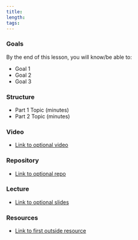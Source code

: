 ```yaml
---
title: 
length: 
tags: 
---
```


### Goals

By the end of this lesson, you will know/be able to:

* Goal 1
* Goal 2
* Goal 3

### Structure

* Part 1 Topic (minutes)
* Part 2 Topic (minutes)

### Video

* [Link to optional video]()

### Repository

* [Link to optional repo]()

### Lecture

* [Link to optional slides]()

### Resources

* [Link to first outside resource]()
